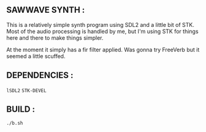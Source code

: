 ## SAWWAVE SYNTH : 
This is a relatively simple synth program using SDL2 and a little bit of STK.
Most of the audio processing is handled by me, but I'm using STK for things here and there to make things simpler.

At the moment it simply has a fir filter applied. Was gonna try FreeVerb but it seemed a little scuffed.

## DEPENDENCIES : 
```lSDL2```
```STK-DEVEL```

## BUILD : 
```./b.sh```
